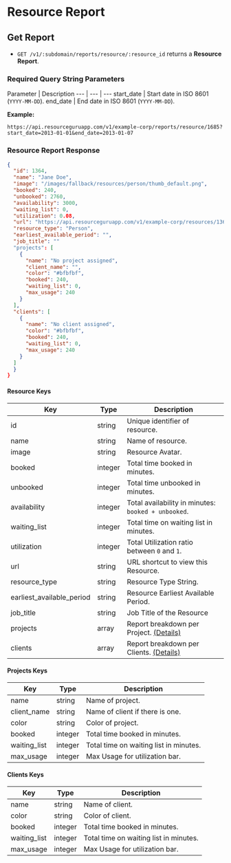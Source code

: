 # Resource Report

## Get Report

* `GET /v1/:subdomain/reports/resource/:resource_id` returns a **Resource Report**.

### Required Query String Parameters

Parameter | Description
--- | --- | ---
start_date | Start date in ISO 8601 (`YYYY-MM-DD`).
end_date | End date in ISO 8601 (`YYYY-MM-DD`).

**Example:**

```
https://api.resourceguruapp.com/v1/example-corp/reports/resource/1685?start_date=2013-01-01&end_date=2013-01-07
```

### Resource Report Response

```json
{
  "id": 1364,
  "name": "Jane Doe",
  "image": "/images/fallback/resources/person/thumb_default.png",
  "booked": 240,
  "unbooked": 2760,
  "availability": 3000,
  "waiting_list": 0,
  "utilization": 0.08,
  "url": "https://api.resourceguruapp.com/v1/example-corp/resources/1364",
  "resource_type": "Person",
  "earliest_available_period": "",
  "job_title": ""
  "projects": [
    {
      "name": "No project assigned",
      "client_name": "",
      "color": "#bfbfbf",
      "booked": 240,
      "waiting_list": 0,
      "max_usage": 240
    }
  ],
  "clients": [
    {
      "name": "No client assigned",
      "color": "#bfbfbf",
      "booked": 240,
      "waiting_list": 0,
      "max_usage": 240
    }
  ]
  }
}
```
#### Resource Keys

Key | Type | Description
--- | --- | ---
id  | string | Unique identifier of resource.
name | string | Name of resource.
image | string | Resource Avatar.
booked | integer | Total time booked in minutes.
unbooked | integer | Total time unbooked in minutes.
availability | integer | Total availability in minutes: `booked + unbooked`.
waiting_list | integer | Total time on waiting list in minutes.
utilization | integer | Total Utilization ratio between `0` and `1`.
url | string | URL shortcut to view this Resource.
resource_type | string | Resource Type String.
earliest_available_period | string | Resource Earliest Available Period.
job_title | string | Job Title of the Resource
projects | array | Report breakdown per Project. [(Details)](#projects-key)
clients | array | Report breakdown per Clients. [(Details)](#client-key)

#### Projects Keys
Key | Type | Description
--- | --- | ---
name | string | Name of project.
client_name | string | Name of client if there is one.
color  | string | Color of project.
booked | integer | Total time booked in minutes.
waiting_list | integer | Total time on waiting list in minutes.
max_usage | integer | Max Usage for utilization bar.

#### Clients Keys
Key | Type | Description
--- | --- | ---
name | string | Name of client.
color  | string | Color of client.
booked | integer | Total time booked in minutes.
waiting_list | integer | Total time on waiting list in minutes.
max_usage | integer | Max Usage for utilization bar.
